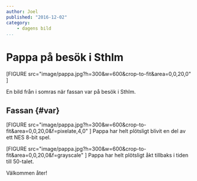 ```yaml
---
author: Joel
published: "2016-12-02"
category:
    - dagens bild
...
```

Pappa på besök i Sthlm
==================================

[FIGURE src="image/pappa.jpg?h=300&w=600&crop-to-fit&area=0,0,20,0" ]

En bild från i somras när fassan var på besök i Sthlm.

<!--more-->



Fassan {#var}
-----------------------------------

[FIGURE src="image/pappa.jpg?h=300&w=600&crop-to-fit&area=0,0,20,0&f=pixelate,4,0" ]
Pappa har helt plötsligt blivit en del av ett NES 8-bit spel.


[FIGURE src="image/pappa.jpg?h=300&w=600&crop-to-fit&area=0,0,20,0&f=grayscale" ]
Pappa har helt plötsligt åkt tillbaks i tiden till 50-talet.

Välkommen åter!
